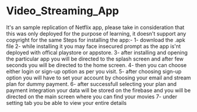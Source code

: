 # Video_Streaming_App
It's an sample replication of Netflix app, please take in consideration that this was only deployed for the purpose of learning, it doesn't support any copyright for the same
Steps for installing the app:-
1- download the .apk file
2- while installing it you may face insecured prompt as the app is'nt deployed with offical playstore or appstore.
3- after installing and opening the particular app you will be directed to the splash screen and after few seconds you will be directed to the home screen.
4- then you can choose either login or sign-up option as per you visit.
5- after choosing sign-up option you will have to set your account by choosing your email and stream plan for dummy payment.
6- after successfull selecting your plan and payment integration your data will be stored on the firebase and you will be directed on the main screen where you can find your movies
7- under setting tab you be able to view your entire details
